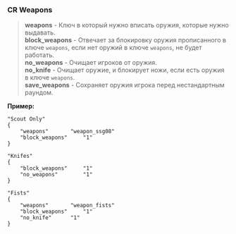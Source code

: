 <h3><b>CR Weapons</b></h3>

>**weapons** - Ключ в который нужно вписать оружия, которые нужно выдавать. <br />
>**block_weapons** - Отвечает за блокировку оружия прописанного в ключе `weapons`, если нет оружий в ключе `weapons`, не будет работать. <br />
>**no_weapons** - Очищает игроков от оружия. <br />
>**no_knife** - Очищает оружие, и блокирует ножи, если есть оружия в ключе `weapons`. <br />
>**save_weapons** - Сохраняет оружия игрока перед нестандартным раундом. <br />

**Пример:**
```
"Scout Only"
{
	"weapons"		"weapon_ssg08"
	"block_weapons"		"1"
}

"Knifes"
{
	"block_weapons"		"1"
	"no_weapons"		"1"
}
  
"Fists"
{
	"weapons"		"weapon_fists"
	"block_weapons"		"1"
	"no_knife"		"1"
}
```
